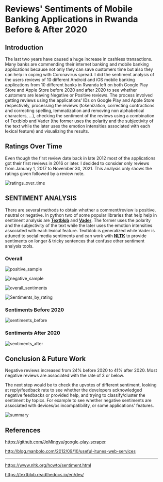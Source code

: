 # Reviews' Sentiments of Mobile Banking Applications in Rwanda Before & After 2020

## Introduction

The last two years have caused a huge increase in cashless transactions. Many banks are commending their internet banking and mobile banking applications because not only they can save customers time but also they can help in coping with Coronavirus spread. I did the sentiment analysis of the users reviews of 10 different Android and iOS mobile banking applications from 10 different banks in Rwanda left on both Google Play Store and Apple Store before 2020 and after 2020 to see whether customers are leaving Negative or Positive reviews. The process involved getting reviews using the applications' IDs on Google Play and Apple Store respectively, processing the reviews (tokenization, correcting contractions and correcting spelling, lemmatization and removing non alphabetical characters, ...), checking the sentiment of the reviews using a combination of Textblob and Vader (the former uses the polarity and the subjectivity of the text while the later uses the emotion intensities associated with each lexical feature) and visualizing the results. 

## Ratings Over Time

Even though the first review date back in late 2012 most of the applications got their first reviews in 2016 or later. I decided to consider only reviews from January 1, 2017 to November 30, 2021. This analysis only shows the ratings given followed by a review note.

![ratings_over_time]('monthly_average_rate.png')

## SENTIMENT ANALYSIS

There are several methods to obtain whether a comment/review is positive, neutral or negative. In python two of some popular libraries that help help in sentiment analysis are [**Textblob**](https://textblob.readthedocs.io/en/dev/) and [**Vader**](https://github.com/cjhutto/vaderSentiment). The former uses the polarity and the subjectivity of the text while the later uses the emotion intensities associated with each lexical feature. Textblob is generalized while Vader is attuned to social media sentiments and can work with [**NLTK**](https://github.com/cjhutto/vaderSentiment) to provide sentiments on longer & tricky sentences that confuse other sentiment analysis tools.

### Overall

![positive_sample]('positive_sample.png')

![negative_sample]('negative_sample.png')

![overall_sentiments]('overall_sentiments.png')

![Sentiments_by_rating]('sentiments_by_rate.png')

### Sentiments Before 2020

![sentiments_before]('sentiments_before.png')

### Sentiments After 2020

![sentiments_after]('sentiments_after.png')

## Conclusion & Future Work

Negative reviews increased from 24% before 2020 to 41% after 2020. Most negative reviews are associated with the rate of 3 or below.

The next step would be to check the upvotes of different sentiment, looking at reply/feedback rate to see whether the developers acknowledged negative feedbacks or provided help, and trying to classify/cluster the sentiment by topics. For example to see whether negative sentiments are associated with devices/os incompatibility, or some applications' features.

![summary]('summary.png')

## References


https://github.com/JoMingyu/google-play-scraper

http://blog.manbolo.com/2012/09/10/useful-itunes-web-services


---
https://www.nltk.org/howto/sentiment.html

https://textblob.readthedocs.io/en/dev/